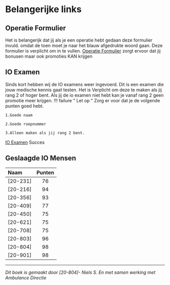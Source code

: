 # Belangerijke links

## Operatie Formulier
Het is belangerijk dat jij als je een operatie hebt gedaan deze formulier invuld. omdat de toen moet je naar het blauw afgedrukte woord gaan. Deze formulier is verplicht om in te vullen. 
[Operatie Formulier][example] zorgt ervoor dat jij bonusen maar ook promoties KAN krijgen

  [example]: https://forms.gle/nGZwYHuwXyBSnxpx9 "Formulier"

## IO Examen
Sinds kort hebben wij de IO examens weer ingevoerd.
Dit is een examen die jouw medische kennis gaat testen.
Het is Verplicht om deze te maken als jij rang 2 of hoger bent.
Als jij de io examen niet hebt kan je vanaf rang 2 geen promotie meer krijgen.
!!! failure " Let op "
    Zorg er voor dat je de volgende punten goed hebt. 

    1.Goede naam 

    2.Goede roepnummer

    3.Alleen maken als jij rang 2 bent. 
[IO Examen][example] Succes

  [example]: https://forms.gle/Ej4sWkTFZZd2QiDa6 "Examen"

    
## Geslaagde IO Mensen
| Naam | Punten |
|:--------------------|:---------------:|
| [20-231] | 76 |
| [20-216] | 94 |
| [20-356] | 93 |
| [20-409] | 77 |
| [20-450] | 75 |
| [20-621] | 75 |
| [20-708] | 75 |
| [20-803] | 96 |
| [20-804] | 98 |
| [20-901] | 98 |


---------------------

*Dit boek is gemaakt door [20-804]- Niels S. En met samen werking met Ambulance Directie*